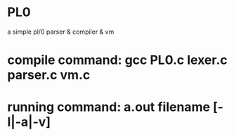 # PL0
a simple pl/0 parser & compiler & vm 


# compile command: gcc PL0.c lexer.c parser.c vm.c

# running command: a.out filename [-l|-a|-v]
